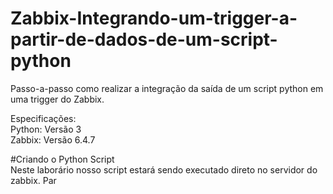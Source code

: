 # Zabbix-Integrando-um-trigger-a-partir-de-dados-de-um-script-python
Passo-a-passo como realizar a integração da saída de um script python em uma trigger do Zabbix.

Especificações:<br />
Python: Versão 3<br />
Zabbix: Versão 6.4.7<br />

#Criando o Python Script<br />
Neste laborário nosso script estará sendo executado direto no servidor do zabbix. Par
